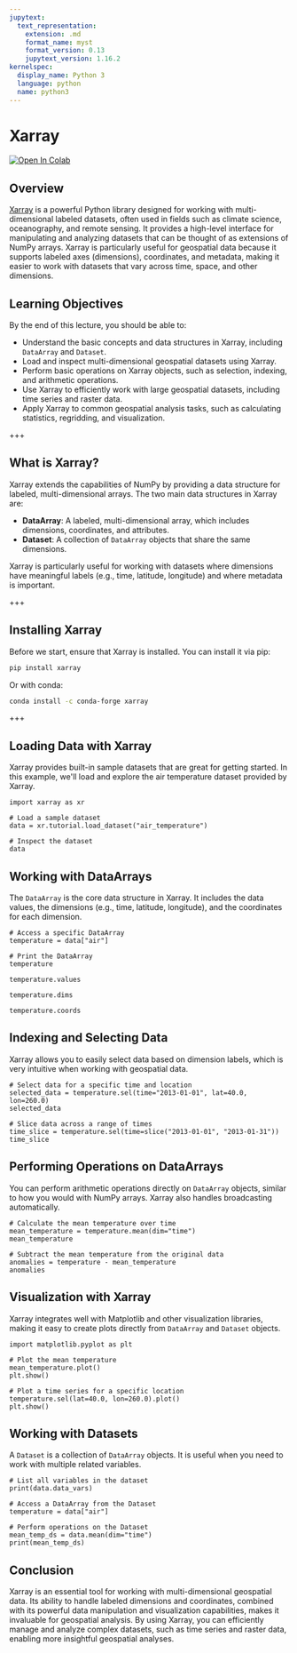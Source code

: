 ```yaml
---
jupytext:
  text_representation:
    extension: .md
    format_name: myst
    format_version: 0.13
    jupytext_version: 1.16.2
kernelspec:
  display_name: Python 3
  language: python
  name: python3
---
```


# Xarray

[![Open In Colab](https://colab.research.google.com/assets/colab-badge.svg)](https://colab.research.google.com/github/giswqs/geog-312/blob/main/book/geospatial/xarray.ipynb)

## Overview

[Xarray](https://docs.xarray.dev) is a powerful Python library designed for working with multi-dimensional labeled datasets, often used in fields such as climate science, oceanography, and remote sensing. It provides a high-level interface for manipulating and analyzing datasets that can be thought of as extensions of NumPy arrays. Xarray is particularly useful for geospatial data because it supports labeled axes (dimensions), coordinates, and metadata, making it easier to work with datasets that vary across time, space, and other dimensions.

## Learning Objectives

By the end of this lecture, you should be able to:

- Understand the basic concepts and data structures in Xarray, including `DataArray` and `Dataset`.
- Load and inspect multi-dimensional geospatial datasets using Xarray.
- Perform basic operations on Xarray objects, such as selection, indexing, and arithmetic operations.
- Use Xarray to efficiently work with large geospatial datasets, including time series and raster data.
- Apply Xarray to common geospatial analysis tasks, such as calculating statistics, regridding, and visualization.

+++

## What is Xarray?

Xarray extends the capabilities of NumPy by providing a data structure for labeled, multi-dimensional arrays. The two main data structures in Xarray are:

- **DataArray**: A labeled, multi-dimensional array, which includes dimensions, coordinates, and attributes.
- **Dataset**: A collection of `DataArray` objects that share the same dimensions.

Xarray is particularly useful for working with datasets where dimensions have meaningful labels (e.g., time, latitude, longitude) and where metadata is important.

+++

## Installing Xarray

Before we start, ensure that Xarray is installed. You can install it via pip:

```bash
pip install xarray
```

Or with conda:

```bash
conda install -c conda-forge xarray
```

+++

## Loading Data with Xarray

Xarray provides built-in sample datasets that are great for getting started. In this example, we'll load and explore the air temperature dataset provided by Xarray.

```{code-cell} ipython3
import xarray as xr

# Load a sample dataset
data = xr.tutorial.load_dataset("air_temperature")

# Inspect the dataset
data
```

## Working with DataArrays

The `DataArray` is the core data structure in Xarray. It includes the data values, the dimensions (e.g., time, latitude, longitude), and the coordinates for each dimension.

```{code-cell} ipython3
# Access a specific DataArray
temperature = data["air"]
```

```{code-cell} ipython3
# Print the DataArray
temperature
```

```{code-cell} ipython3
temperature.values
```

```{code-cell} ipython3
temperature.dims
```

```{code-cell} ipython3
temperature.coords
```

## Indexing and Selecting Data

Xarray allows you to easily select data based on dimension labels, which is very intuitive when working with geospatial data.

```{code-cell} ipython3
# Select data for a specific time and location
selected_data = temperature.sel(time="2013-01-01", lat=40.0, lon=260.0)
selected_data
```

```{code-cell} ipython3
# Slice data across a range of times
time_slice = temperature.sel(time=slice("2013-01-01", "2013-01-31"))
time_slice
```

## Performing Operations on DataArrays

You can perform arithmetic operations directly on `DataArray` objects, similar to how you would with NumPy arrays. Xarray also handles broadcasting automatically.

```{code-cell} ipython3
# Calculate the mean temperature over time
mean_temperature = temperature.mean(dim="time")
mean_temperature
```

```{code-cell} ipython3
# Subtract the mean temperature from the original data
anomalies = temperature - mean_temperature
anomalies
```

## Visualization with Xarray

Xarray integrates well with Matplotlib and other visualization libraries, making it easy to create plots directly from `DataArray` and `Dataset` objects.

```{code-cell} ipython3
import matplotlib.pyplot as plt

# Plot the mean temperature
mean_temperature.plot()
plt.show()

# Plot a time series for a specific location
temperature.sel(lat=40.0, lon=260.0).plot()
plt.show()
```

## Working with Datasets

A `Dataset` is a collection of `DataArray` objects. It is useful when you need to work with multiple related variables.

```{code-cell} ipython3
# List all variables in the dataset
print(data.data_vars)

# Access a DataArray from the Dataset
temperature = data["air"]

# Perform operations on the Dataset
mean_temp_ds = data.mean(dim="time")
print(mean_temp_ds)
```

## Conclusion

Xarray is an essential tool for working with multi-dimensional geospatial data. Its ability to handle labeled dimensions and coordinates, combined with its powerful data manipulation and visualization capabilities, makes it invaluable for geospatial analysis. By using Xarray, you can efficiently manage and analyze complex datasets, such as time series and raster data, enabling more insightful geospatial analyses.
